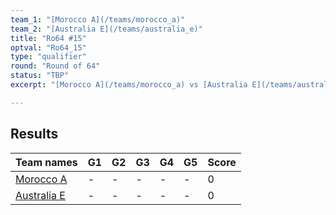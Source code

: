 ```yaml
---
team_1: "[Morocco A](/teams/morocco_a)"
team_2: "[Australia E](/teams/australia_e)"
title: "Ro64 #15"
optval: "Ro64_15"
type: "qualifier"
round: "Round of 64"
status: "TBP"
excerpt: "[Morocco A](/teams/morocco_a) vs [Australia E](/teams/australia_e)"

---
```

## Results

| Team names | G1 | G2 | G3 | G4 | G5 | Score |
| -- | -- | -- | -- | -- | -- | -- |
| [Morocco A](/teams/morocco_a) | - | - | - | - | - | 0 |
| [Australia E](/teams/australia_e) | - | - | - | - | - | 0 |
